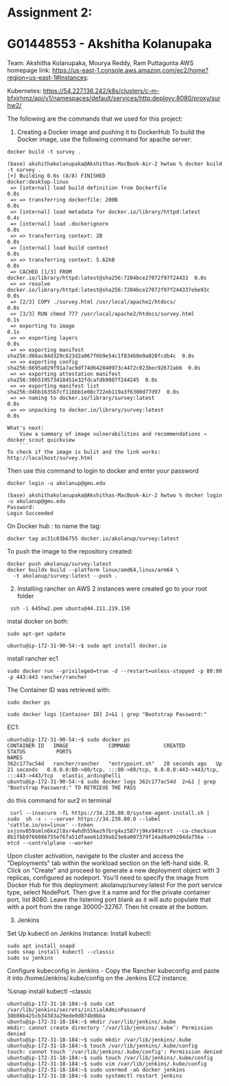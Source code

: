 # Assignment 2:
# G01448553 - Akshitha Kolanupaka

Team: Akshitha Kolanupaka, Mourya Reddy, Ram Puttagunta
AWS homepage link:
https://us-east-1.console.aws.amazon.com/ec2/home?region=us-east-1#Instances:


Kubernetes:
 https://54.227.136.242/k8s/clusters/c-m-bfxjrhmz/api/v1/namespaces/default/services/http:deployy:8080/proxy/surhw2/

The following are the commands that we used for this project:

1. Creating a Docker image and pushing it to DockerHub
To build the Docker image, use the following command for apache server:
```
docker build -t survey .
```
```
(base) akshithakolanupaka@Akshithas-MacBook-Air-2 hwtwo % docker build -t survey .
[+] Building 0.6s (8/8) FINISHED                                   docker:desktop-linux
 => [internal] load build definition from Dockerfile                               0.0s
 => => transferring dockerfile: 200B                                               0.0s
 => [internal] load metadata for docker.io/library/httpd:latest                    0.4s
 => [internal] load .dockerignore                                                  0.0s
 => => transferring context: 2B                                                    0.0s
 => [internal] load build context                                                  0.0s
 => => transferring context: 5.62kB                                                0.0s
 => CACHED [1/3] FROM docker.io/library/httpd:latest@sha256:7204bce27072f97f24433  0.0s
 => => resolve docker.io/library/httpd:latest@sha256:7204bce27072f97f244337ebe93c  0.0s
 => [2/3] COPY ./survey.html /usr/local/apache2/htdocs/                            0.0s
 => [3/3] RUN chmod 777 /usr/local/apache2/htdocs/survey.html                      0.1s
 => exporting to image                                                             0.1s
 => => exporting layers                                                            0.0s
 => => exporting manifest sha256:d66ac84d329c623d2a067f6b9e54c1f83460e9a020fcdb4c  0.0s
 => => exporting config sha256:8695a029f91a7ac9df74d642840973c4472c023bec92672ab6  0.0s
 => => exporting attestation manifest sha256:30b519573418451e32fdcafdb9807f244245  0.0s
 => => exporting manifest list sha256:d4bb1635b7cf11bbb1e08c722eb119a3f6300d77d97  0.0s
 => => naming to docker.io/library/survey:latest                                   0.0s
 => => unpacking to docker.io/library/survey:latest                                0.0s

What's next:
    View a summary of image vulnerabilities and recommendations → docker scout quickview
    ```
To check if the image is bulit and the link works:
http://localhost/survey.html
```

Then use this command to login to docker and enter your password
```
docker login -u akolanup@gmu.edu
```


```
(base) akshithakolanupaka@Akshithas-MacBook-Air-2 hwtwo % docker login -u akolanup@gmu.edu
Password: 
Login Succeeded
```
On Docker hub :
to name the tag:
```
docker tag ac31c03b6755 docker.io/akolanup/survey:latest
```
To push the image to the repository created:
```
docker push akolanup/survey:latest
docker buildx build --platform linux/amd64,linux/arm64 \
  -t akolanup/survey:latest --push .
```


2. Installing rancher on AWS
2 instances were created
go to your root folder
```
 ssh -i 645hw2.pem ubuntu@44.211.219.150
```
instal docker on both:
```
sudo apt-get update
```

```
ubuntu@ip-172-31-90-54:~$ sudo apt install docker.io
```

install rancher ec1
```
sudo docker run --privileged=true -d --restart=unless-stopped -p 80:80 -p 443:443 rancher/rancher
```
The Container ID was retrieved with: 
```
sudo docker ps
```
```
sudo docker logs [Container ID] 2>&1 | grep "Bootstrap Password:"
```
EC1:
```
ubuntu@ip-172-31-90-54:~$ sudo docker ps 
CONTAINER ID   IMAGE             COMMAND           CREATED          STATUS          PORTS                                                                      NAMES
362c177ac54d   rancher/rancher   "entrypoint.sh"   28 seconds ago   Up 21 seconds   0.0.0.0:80->80/tcp, :::80->80/tcp, 0.0.0.0:443->443/tcp, :::443->443/tcp   elastic_ardinghelli
ubuntu@ip-172-31-90-54:~$ sudo docker logs 362c177ac54d  2>&1 | grep "Bootstrap Password:" TO RETRIEVE THE PASS
```
do this command for sur2 in terminal
```
 curl --insecure -fL https://34.238.80.0/system-agent-install.sh | sudo  sh -s - --server https://34.238.80.0 --label 'cattle.io/os=linux' --token sxjsnv859smln6kx2l8xr4whdh55kwzh7brg4xz587rj9kx949zrxt --ca-checksum 8b1fbb9766086755ef6fa51dfaee61d39ab23e6a007379f14ad8a09204da756a --etcd --controlplane --worker
```
Upon cluster activation, navigate to the cluster and access the "Deployments" tab
within the workload section on the left-hand side.
R. Click on "Create" and proceed to generate a new deployment object with 3
replicas, configured as nodeport. You'll need to specify the image from Docker
Hub for this deployment: akolanup/survey:latest
For the port service type, select NodePort.
Then give it a name and for the private container port, list 8080.
Leave the listening port blank as it will auto populate that with a port from the range 30000-32767.
Then hit create at the bottom.

3. Jenkins

Set Up kubectl on Jenkins Instance: 
Install kubectl: 
```
sudo apt install snapd
sudo snap install kubectl --classic
sudo su jenkins
```
Configure kubeconfig in Jenkins - Copy the Rancher kubeconfig and paste it into /home/Jenkins/.kube/config on the Jenkins EC2 instance.

%snap install kubectl –classic
```
ubuntu@ip-172-31-18-184:~$ sudo cat /var/lib/jenkins/secrets/initialAdminPassword
38b86b425cb34383a29ede0d874b0bba
ubuntu@ip-172-31-18-184:~$ mkdir /var/lib/jenkins/.kube
mkdir: cannot create directory ‘/var/lib/jenkins/.kube’: Permission denied
ubuntu@ip-172-31-18-184:~$ sudo mkdir /var/lib/jenkins/.kube
ubuntu@ip-172-31-18-184:~$ touch /var/lib/jenkins/.kube/config
touch: cannot touch '/var/lib/jenkins/.kube/config': Permission denied
ubuntu@ip-172-31-18-184:~$ sudo touch /var/lib/jenkins/.kube/config
ubuntu@ip-172-31-18-184:~$ sudo vim /var/lib/jenkins/.kube/config
ubuntu@ip-172-31-18-184:~$ sudo usermod -aG docker jenkins
ubuntu@ip-172-31-18-184:~$ sudo systemctl restart jenkins
```




